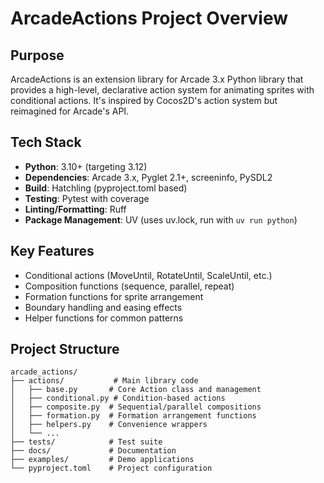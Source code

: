 # ArcadeActions Project Overview

## Purpose
ArcadeActions is an extension library for Arcade 3.x Python library that provides a high-level, declarative action system for animating sprites with conditional actions. It's inspired by Cocos2D's action system but reimagined for Arcade's API.

## Tech Stack
- **Python**: 3.10+ (targeting 3.12)
- **Dependencies**: Arcade 3.x, Pyglet 2.1+, screeninfo, PySDL2
- **Build**: Hatchling (pyproject.toml based)
- **Testing**: Pytest with coverage
- **Linting/Formatting**: Ruff
- **Package Management**: UV (uses uv.lock, run with `uv run python`)

## Key Features
- Conditional actions (MoveUntil, RotateUntil, ScaleUntil, etc.)
- Composition functions (sequence, parallel, repeat)
- Formation functions for sprite arrangement
- Boundary handling and easing effects
- Helper functions for common patterns

## Project Structure
```
arcade_actions/
├── actions/           # Main library code
│   ├── base.py       # Core Action class and management
│   ├── conditional.py # Condition-based actions
│   ├── composite.py  # Sequential/parallel compositions
│   ├── formation.py  # Formation arrangement functions
│   ├── helpers.py    # Convenience wrappers
│   └── ...
├── tests/            # Test suite
├── docs/             # Documentation
├── examples/         # Demo applications
└── pyproject.toml    # Project configuration
```